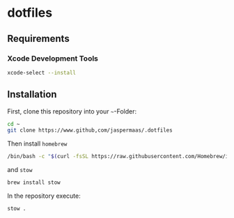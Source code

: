 # dotfiles

## Requirements

### Xcode Development Tools

```sh
xcode-select --install
```

## Installation

First, clone this repository into your `~`-Folder:
```sh
cd ~
git clone https://www.github,com/jaspermaas/.dotfiles
```

Then install `homebrew`
```sh
/bin/bash -c "$(curl -fsSL https://raw.githubusercontent.com/Homebrew/install/HEAD/install.sh)"
```
and `stow`
```sh
brew install stow
```
In the repository execute:
```sh
stow .
```
